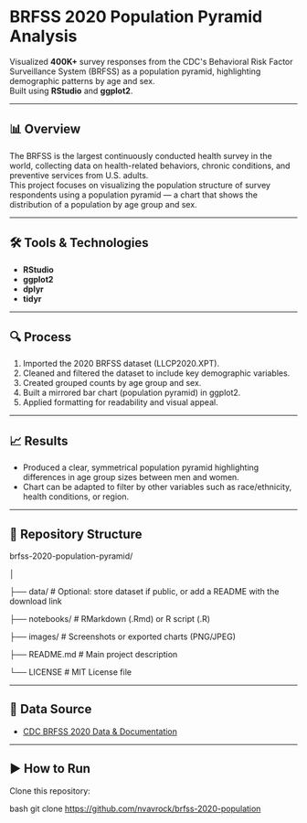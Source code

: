 # BRFSS 2020 Population Pyramid Analysis

Visualized **400K+** survey responses from the CDC's Behavioral Risk Factor Surveillance System (BRFSS) as a population pyramid, highlighting demographic patterns by age and sex.  
Built using **RStudio** and **ggplot2**.

---

## 📊 Overview
The BRFSS is the largest continuously conducted health survey in the world, collecting data on health-related behaviors, chronic conditions, and preventive services from U.S. adults.  
This project focuses on visualizing the population structure of survey respondents using a population pyramid — a chart that shows the distribution of a population by age group and sex.

---

## 🛠 Tools & Technologies
- **RStudio**  
- **ggplot2**  
- **dplyr**  
- **tidyr**

---

## 🔍 Process
1. Imported the 2020 BRFSS dataset (LLCP2020.XPT).
2. Cleaned and filtered the dataset to include key demographic variables.
3. Created grouped counts by age group and sex.
4. Built a mirrored bar chart (population pyramid) in ggplot2.
5. Applied formatting for readability and visual appeal.

---

## 📈 Results
- Produced a clear, symmetrical population pyramid highlighting differences in age group sizes between men and women.
- Chart can be adapted to filter by other variables such as race/ethnicity, health conditions, or region.

---

## 📂 Repository Structure
brfss-2020-population-pyramid/

│

├── data/          # Optional: store dataset if public, or add a README with the download link

├── notebooks/     # RMarkdown (.Rmd) or R script (.R)

├── images/        # Screenshots or exported charts (PNG/JPEG)

├── README.md      # Main project description

└── LICENSE        # MIT License file

---

## 📎 Data Source
- [CDC BRFSS 2020 Data & Documentation](https://www.cdc.gov/brfss/annual_data/annual_2020.html)

---

## ▶️ How to Run
Clone this repository:
   
bash
   git clone https://github.com/nvavrock/brfss-2020-population
